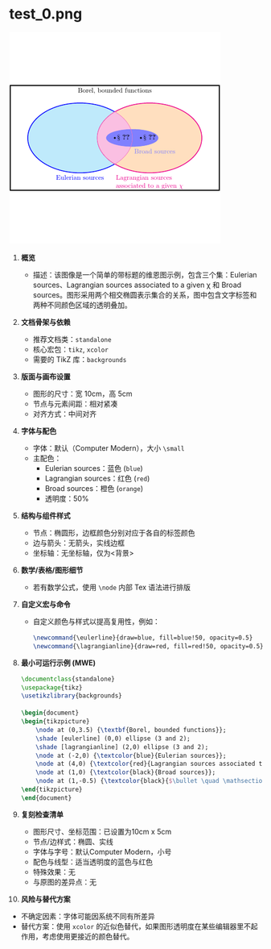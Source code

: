 # test_0.png

![test_0.png](../../../eval_dataset/images/test_0.png)

1. **概览**
   - 描述：该图像是一个简单的带标题的维恩图示例，包含三个集：Eulerian sources、Lagrangian sources associated to a given χ 和 Broad sources。图形采用两个相交椭圆表示集合的关系，图中包含文字标签和两种不同颜色区域的透明叠加。

2. **文档骨架与依赖**
   - 推荐文档类：`standalone`
   - 核心宏包：`tikz`, `xcolor`
   - 需要的 TikZ 库：`backgrounds`

3. **版面与画布设置**
   - 图形的尺寸：宽 10cm，高 5cm
   - 节点与元素间距：相对紧凑
   - 对齐方式：中间对齐

4. **字体与配色**
   - 字体：默认（Computer Modern），大小 `\small`
   - 主配色：
     - Eulerian sources：蓝色 (`blue`)
     - Lagrangian sources：红色 (`red`)
     - Broad sources：橙色 (`orange`)
     - 透明度：50%

5. **结构与组件样式**
   - 节点：椭圆形，边框颜色分别对应于各自的标签颜色
   - 边与箭头：无箭头，实线边框
   - 坐标轴：无坐标轴，仅为<背景>

6. **数学/表格/图形细节**
   - 若有数学公式，使用 `\node` 内部 Tex 语法进行排版

7. **自定义宏与命令**
   - 自定义颜色与样式以提高复用性，例如：
     ```latex
     \newcommand{\eulerline}{draw=blue, fill=blue!50, opacity=0.5}
     \newcommand{\lagrangianline}{draw=red, fill=red!50, opacity=0.5}
     ```

8. **最小可运行示例 (MWE)**
   ```latex
   \documentclass{standalone}
   \usepackage{tikz}
   \usetikzlibrary{backgrounds}

   \begin{document}
   \begin{tikzpicture}
       \node at (0,3.5) {\textbf{Borel, bounded functions}};
       \shade [eulerline] (0,0) ellipse (3 and 2);
       \shade [lagrangianline] (2,0) ellipse (3 and 2);
       \node at (-2,0) {\textcolor{blue}{Eulerian sources}};
       \node at (4,0) {\textcolor{red}{Lagrangian sources associated to a given $\chi$}};
       \node at (1,0) {\textcolor{black}{Broad sources}};
       \node at (1,-0.5) {\textcolor{black}{$\bullet \quad \mathsection \, ?? \quad \bullet \quad \mathsection \, ??$}};
   \end{tikzpicture}
   \end{document}
   ```

9. **复刻检查清单**
   - 图形尺寸、坐标范围：已设置为10cm x 5cm
   - 节点/边样式：椭圆、实线
   - 字体与字号：默认Computer Modern，小号
   - 配色与线型：适当透明度的蓝色与红色
   - 特殊效果：无
   - 与原图的差异点：无

10. **风险与替代方案**
   - 不确定因素：字体可能因系统不同有所差异
   - 替代方案：使用 `xcolor` 的近似色替代，如果图形透明度在某些编辑器里不起作用，考虑使用更接近的颜色替代。

